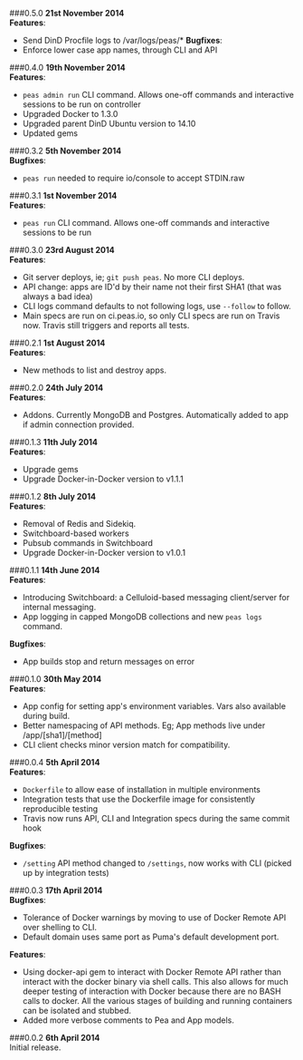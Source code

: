 ###0.5.0
**21st November 2014**    
**Features**:
  * Send DinD Procfile logs to /var/logs/peas/*
**Bugfixes**:
  * Enforce lower case app names, through CLI and API

###0.4.0
**19th November 2014**    
**Features**:
  * `peas admin run` CLI command. Allows one-off commands and interactive sessions to be run on controller
  * Upgraded Docker to 1.3.0
  * Upgraded parent DinD Ubuntu version to 14.10
  * Updated gems

###0.3.2
**5th November 2014**     
**Bugfixes**:
  * `peas run` needed to require io/console to accept STDIN.raw

###0.3.1
**1st November 2014**    
**Features**:
  * `peas run` CLI command. Allows one-off commands and interactive sessions to be run

###0.3.0
**23rd August 2014**    
**Features**:
  * Git server deploys, ie; `git push peas`. No more CLI deploys.
  * API change: apps are ID'd by their name not their first SHA1 (that was always a bad idea)
  * CLI logs command defaults to not following logs, use `--follow` to follow.
  * Main specs are run on ci.peas.io, so only CLI specs are run on Travis now. Travis still triggers and reports all
  tests.

###0.2.1
**1st August 2014**    
**Features**:
  * New methods to list and destroy apps.

###0.2.0
**24th July 2014**    
**Features**:
  * Addons. Currently MongoDB and Postgres. Automatically added to app if admin connection provided.

###0.1.3
**11th July 2014**    
**Features**:
  * Upgrade gems
  * Upgrade Docker-in-Docker version to v1.1.1

###0.1.2
**8th July 2014**    
**Features**:
  * Removal of Redis and Sidekiq.
  * Switchboard-based workers
  * Pubsub commands in Switchboard
  * Upgrade Docker-in-Docker version to v1.0.1

###0.1.1
**14th June 2014**    
**Features**:
  * Introducing Switchboard: a Celluloid-based messaging client/server for internal messaging.
  * App logging in capped MongoDB collections and new `peas logs` command.

**Bugfixes**:
  * App builds stop and return messages on error

###0.1.0
**30th May 2014**    
**Features**:
  * App config for setting app's environment variables. Vars also available during build.
  * Better namespacing of API methods. Eg; App methods live under /app/[sha1]/[method]
  * CLI client checks minor version match for compatibility.

###0.0.4
**5th April 2014**    
**Features**:
  * `Dockerfile` to allow ease of installation in multiple environments
  * Integration tests that use the Dockerfile image for consistently reproducible testing
  * Travis now runs API, CLI and Integration specs during the same commit hook

**Bugfixes**:
  * `/setting` API method changed to `/settings`, now works with CLI (picked up by integration tests)

###0.0.3
**17th April 2014**    
**Bugfixes**:
  * Tolerance of Docker warnings by moving to use of Docker Remote API over shelling to CLI.
  * Default domain uses same port as Puma's default development port.

**Features**:
  * Using docker-api gem to interact with Docker Remote API rather than interact with the docker
  binary via shell calls. This also allows for much deeper testing of interaction with Docker
  because there are no BASH calls to docker. All the various stages of building and running
  containers can be isolated and stubbed.
  * Added more verbose comments to Pea and App models.

###0.0.2
**6th April 2014**    
Initial release.
